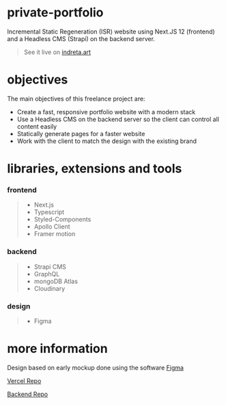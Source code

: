 # private-portfolio

Incremental Static Regeneration (ISR) website using Next.JS 12 (frontend) and a Headless CMS (Strapi) on the backend server.

> See it live on [indreta.art](https://www.indreta.art)

# objectives

The main objectives of this freelance project are:

- Create a fast, responsive portfolio website with a modern stack
- Use a Headless CMS on the backend server so the client can control all content easily
- Statically generate pages for a faster website
- Work with the client to match the design with the existing brand

# libraries, extensions and tools

### frontend

> - Next.js
> - Typescript
> - Styled-Components
> - Apollo Client
> - Framer motion

### backend

> - Strapi CMS
> - GraphQL
> - mongoDB Atlas
> - Cloudinary

### design

> - Figma

# more information

Design based on early mockup done using the software [Figma](https://www.figma.com/file/InPJI6vQ1CIOjx8yJ9ouTb/Indre's-Website?node-id=0%3A1)

[Vercel Repo](https://vercel.com/notstoe/indrebujokaite)

[Backend Repo](https://github.com/notstoe/indrebujokaite_server)
